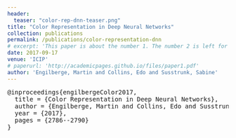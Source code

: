 ```yaml
---
header:
  teaser: "color-rep-dnn-teaser.png"
title: "Color Representation in Deep Neural Networks"
collection: publications
permalink: /publications/color-representation-dnn
# excerpt: 'This paper is about the number 1. The number 2 is left for future work.'
date: 2017-09-17
venue: 'ICIP'
# paperurl: 'http://academicpages.github.io/files/paper1.pdf'
author: 'Engilberge, Martin and Collins, Edo and Susstrunk, Sabine'
---
```



<pre>
@inproceedings{engilbergeColor2017,
  title = {Color Representation in Deep Neural Networks},
  author = {Engilberge, Martin and Collins, Edo and Susstrunk, Sabine},
  year = {2017},
  pages = {2786--2790}
}
</pre>